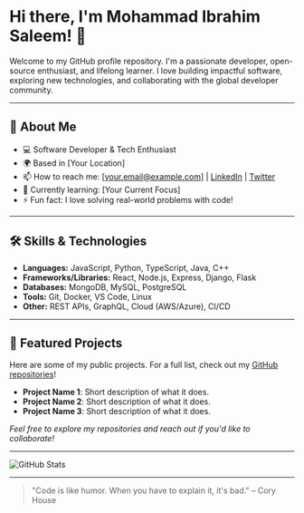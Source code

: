 # Hi there, I'm Mohammad Ibrahim Saleem! 👋

Welcome to my GitHub profile repository. I'm a passionate developer, open-source enthusiast, and lifelong learner. I love building impactful software, exploring new technologies, and collaborating with the global developer community.

---

## 🚀 About Me

- 💻 Software Developer & Tech Enthusiast
- 🌍 Based in [Your Location]
- 📫 How to reach me: [your.email@example.com] | [LinkedIn](https://www.linkedin.com/in/ibrahimsaleem) | [Twitter](https://twitter.com/ibrahimsaleem)
- 🌱 Currently learning: [Your Current Focus]
- ⚡ Fun fact: I love solving real-world problems with code!

---

## 🛠️ Skills & Technologies

- **Languages:** JavaScript, Python, TypeScript, Java, C++
- **Frameworks/Libraries:** React, Node.js, Express, Django, Flask
- **Databases:** MongoDB, MySQL, PostgreSQL
- **Tools:** Git, Docker, VS Code, Linux
- **Other:** REST APIs, GraphQL, Cloud (AWS/Azure), CI/CD

---

## 📂 Featured Projects

Here are some of my public projects. For a full list, check out my [GitHub repositories](https://github.com/ibrahimsaleem?tab=repositories)!

- **Project Name 1**: Short description of what it does.
- **Project Name 2**: Short description of what it does.
- **Project Name 3**: Short description of what it does.

*Feel free to explore my repositories and reach out if you'd like to collaborate!*

---

![GitHub Stats](https://github-readme-stats.vercel.app/api?username=ibrahimsaleem&show_icons=true&theme=radical)

---

> "Code is like humor. When you have to explain it, it's bad." – Cory House


